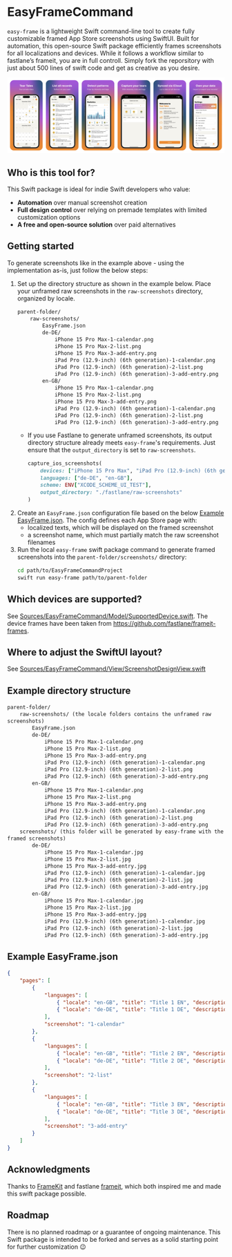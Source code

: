 # EasyFrameCommand
`easy-frame` is a lightweight Swift command-line tool to create fully customizable framed App Store screenshots using SwiftUI. Built for automation, this open-source Swift package efficiently frames screenshots for all localizations and devices. While it follows a workflow similar to fastlane’s frameit, you are in full controll. Simply fork the reporsitory with just about 500 lines of swift code and get as creative as you desire.

![Framed Example Screenshots](example.png)

## Who is this tool for?
This Swift package is ideal for indie Swift developers who value:  
- **Automation** over manual screenshot creation  
- **Full design control** over relying on premade templates with limited customization options
- **A free and open-source solution** over paid alternatives

## Getting started
To generate screenshots like in the example above - using the implementation as-is, just follow the below steps:
1. Set up the directory structure as shown in the example below. Place your unframed raw screenshots in the `raw-screenshots` directory, organized by locale.  
    ```
    parent-folder/
        raw-screenshots/
            EasyFrame.json
            de-DE/
                iPhone 15 Pro Max-1-calendar.png
                iPhone 15 Pro Max-2-list.png
                iPhone 15 Pro Max-3-add-entry.png
                iPad Pro (12.9-inch) (6th generation)-1-calendar.png
                iPad Pro (12.9-inch) (6th generation)-2-list.png
                iPad Pro (12.9-inch) (6th generation)-3-add-entry.png
            en-GB/
                iPhone 15 Pro Max-1-calendar.png
                iPhone 15 Pro Max-2-list.png
                iPhone 15 Pro Max-3-add-entry.png
                iPad Pro (12.9-inch) (6th generation)-1-calendar.png
                iPad Pro (12.9-inch) (6th generation)-2-list.png
                iPad Pro (12.9-inch) (6th generation)-3-add-entry.png
    ```
   - If you use Fastlane to generate unframed screenshots, its output directory structure already meets `easy-frame`'s requirements. Just ensure that the `output_directory` is set to `raw-screenshots`.  
        ```ruby
        capture_ios_screenshots(
            devices: ["iPhone 15 Pro Max", "iPad Pro (12.9-inch) (6th generation)"],
            languages: ["de-DE", "en-GB"],
            scheme: ENV["XCODE_SCHEME_UI_TEST"],
            output_directory: "./fastlane/raw-screenshots"
        )
        ```
1. Create an `EasyFrame.json` configuration file based on the below [Example EasyFrame.json](#example-easyframejson). The config defines each App Store page with:  
    - localized texts, which will be displayed on the framed screenshot  
    - a screenshot name, which must partially match the raw screenshot filenames
1. Run the local `easy-frame` swift package command to generate framed screenshots into the `parent-folder/screenshots/` directory:
    ```sh
    cd path/to/EasyFrameCommandProject
    swift run easy-frame path/to/parent-folder
    ```

## Which devices are supported?
See [Sources/EasyFrameCommand/Model/SupportedDevice.swift](Sources/EasyFrameCommand/Model/SupportedDevice.swift). The device frames have been taken from https://github.com/fastlane/frameit-frames.

## Where to adjust the SwiftUI layout?
See [Sources/EasyFrameCommand/View/ScreenshotDesignView.swift](Sources/EasyFrameCommand/View/ScreenshotDesignView.swift)
    
## Example directory structure
```
parent-folder/
    raw-screenshots/ (the locale folders contains the unframed raw screenshots)
        EasyFrame.json
        de-DE/
            iPhone 15 Pro Max-1-calendar.png
            iPhone 15 Pro Max-2-list.png
            iPhone 15 Pro Max-3-add-entry.png
            iPad Pro (12.9-inch) (6th generation)-1-calendar.png
            iPad Pro (12.9-inch) (6th generation)-2-list.png
            iPad Pro (12.9-inch) (6th generation)-3-add-entry.png
        en-GB/
            iPhone 15 Pro Max-1-calendar.png
            iPhone 15 Pro Max-2-list.png
            iPhone 15 Pro Max-3-add-entry.png
            iPad Pro (12.9-inch) (6th generation)-1-calendar.png
            iPad Pro (12.9-inch) (6th generation)-2-list.png
            iPad Pro (12.9-inch) (6th generation)-3-add-entry.png
    screenshots/ (this folder will be generated by easy-frame with the framed screenshots)
        de-DE/
            iPhone 15 Pro Max-1-calendar.jpg
            iPhone 15 Pro Max-2-list.jpg
            iPhone 15 Pro Max-3-add-entry.jpg
            iPad Pro (12.9-inch) (6th generation)-1-calendar.jpg
            iPad Pro (12.9-inch) (6th generation)-2-list.jpg
            iPad Pro (12.9-inch) (6th generation)-3-add-entry.jpg
        en-GB/
            iPhone 15 Pro Max-1-calendar.jpg
            iPhone 15 Pro Max-2-list.jpg
            iPhone 15 Pro Max-3-add-entry.jpg
            iPad Pro (12.9-inch) (6th generation)-1-calendar.jpg
            iPad Pro (12.9-inch) (6th generation)-2-list.jpg
            iPad Pro (12.9-inch) (6th generation)-3-add-entry.jpg
```

## Example EasyFrame.json
```json
{
    "pages": [
        {
            "languages": [
                { "locale": "en-GB", "title": "Title 1 EN", "description": "Description" },
                { "locale": "de-DE", "title": "Title 1 DE", "description": "Description" }
            ],
            "screenshot": "1-calendar"
        },
        {
            "languages": [
                { "locale": "en-GB", "title": "Title 2 EN", "description": "Description" },
                { "locale": "de-DE", "title": "Title 2 DE", "description": "Description" }
            ],
            "screenshot": "2-list"
        },
        {
            "languages": [
                { "locale": "en-GB", "title": "Title 3 EN", "description": "Description" },
                { "locale": "de-DE", "title": "Title 3 DE", "description": "Description" }
            ],
            "screenshot": "3-add-entry"
        }
    ]
}
```

## Acknowledgments
Thanks to [FrameKit](https://github.com/ainame/FrameKit) and fastlane [frameit](https://docs.fastlane.tools/actions/frameit/), which both inspired me and made this swift package possible.

## Roadmap
There is no planned roadmap or a guarantee of ongoing maintenance. This Swift package is intended to be forked and serves as a solid starting point for further customization 😉
